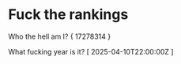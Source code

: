 # Fuck the rankings

Who the hell am I?
{ 17278314 }

What fucking year is it?
[ 2025-04-10T22:00:00Z ]
